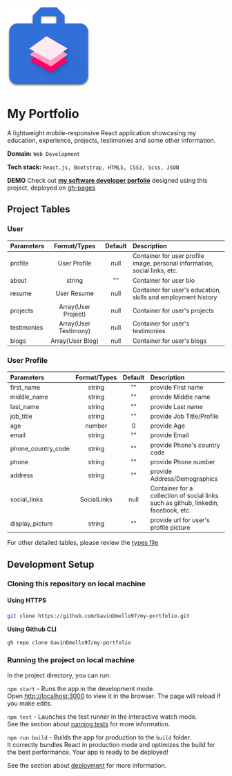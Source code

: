 
![alt text](https://github.com/GavinDmello97/my-portfolio/blob/master/public/logo192.png "Logo Title Text 1")

# My Portfolio

A lightweight mobile-responsive React application showcasing my education, experience, projects, testimonies and some other information.

**Domain:** `Web Development`

**Tech stack:** `React.js, Bootstrap, HTML5, CSS3, Scss, JSON`

**DEMO** Check out [**my software developer porfolio**](https://gavindmello97.github.io/my-portfolio/#/) designed using this project, deployed on [gh-pages](https://www.npmjs.com/package/gh-pages)

## Project Tables

### User
| Parameters | Format/Types | Default | Description |
| :------------- |:-------:|:-----:|:---------|
| profile | User Profile | null | Container for  user profile image, personal information, social links, etc.
| about | string | "" | Container for user bio
| resume | User Resume | null |  Container for user's education, skills and employment history
| projects | Array(User Project) | null | Container for user's projects
| testimonies | Array(User Testimony) | null | Container for user's testimonies
| blogs | Array(User Blog) | null | Container for user's blogs



### User Profile
| Parameters | Format/Types | Default | Description |
| :------------- |:-------:|:-----:|:---------|
| first_name | string | "" | provide First name |
| middle_name | string | "" | provide Middle name |
| last_name | string | "" | provide Last name |
| job_title | string | "" | provide Job Title/Profile |
| age | number | 0 | provide Age |
| email | string | "" | provide Email |
| phone_country_code | string | "" | provide Phone's country code |
| phone | string | "" | provide Phone number |
| address | string | "" | provide Address/Demographics |
| social_links | SocialLinks| null | Container for a collection of social links such as github, linkedin, facebook, etc. |
| display_picture | string| "" | provide url for user's profile picture |


For other detailed tables, please review the [types file](https://github.com/GavinDmello97/my-portfolio/blob/master/src/config/types.tsx)
## Development Setup

### Cloning this repository on local machine
#### Using HTTPS 

```sh
git clone https://github.com/GavinDmello97/my-portfolio.git
```

**Using Github CLI**
```sh
gh repo clone GavinDmello97/my-portfolio
```

  



### Running the project on local machine

In the project directory, you can run:

`npm start` - Runs the app in the development mode.\
Open [http://localhost:3000](http://localhost:3000) to view it in the browser.
The page will reload if you make edits.

`npm test` - Launches the test runner in the interactive watch mode.\
See the section about [running tests](https://facebook.github.io/create-react-app/docs/running-tests) for more information.

`npm run build` - Builds the app for production to the `build` folder.\
It correctly bundles React in production mode and optimizes the build for the best performance.
Your app is ready to be deployed!

See the section about [deployment](https://facebook.github.io/create-react-app/docs/deployment) for more information.


